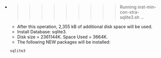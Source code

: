 * >>>>>>>>> Running inst-min-con-xtra-sqlite3.sh ...
  * After this operation, 2,355 kB of additional disk space will be used.
  * Install Database: sqlite3.
  * Disk size = 2361144K. Space Used = 3664K.
  * The following NEW packages will be installed:
  ```bash
  sqlite3
  ```
